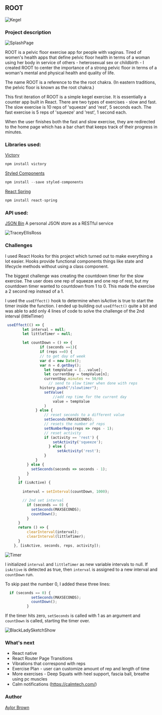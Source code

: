 ## ROOT 

![Kegel](https://media.giphy.com/media/3ohhwHkDJfIO8tlgS4/giphy.gif)


### Project description 

![SplashPage](public/splash-page.gif)

ROOT is a pelvic floor exercise app for people with vaginas. Tired of women's health apps that define pelvic floor health in terms of a woman using her body in service of others - heterosexual sex or childbirth -  I created ROOT to center the importance of a strong pelvic floor in terms of a woman's mental and physical health and quality of life. 

The name ROOT is a reference to the the root chakra. (In eastern traditions, the pelvic floor is known as the root chakra.)

This first iteration of ROOT is a simple kegel exercise. It is essentially a counter app built in React. There are two types of exercises - slow and fast. The slow exercise is 10 reps of 'squeeze' and 'rest', 5 seconds each. The fast exercise is 5 reps of 'squeeze' and 'rest', 1 second each. 

When the user finishes both the fast and slow exercise, they are redirected to the home page which has a bar chart that keeps track of their progress in minutes. 


### Libraries used:

[Victory](https://github.com/FormidableLabs/victory)
```javascript 
npm install victory
```

[Styled Components](https://github.com/styled-components/styled-components)
```javascript
npm install --save styled-components
```

[React Spring](https://github.com/react-spring/react-spring)
```javascript
npm install react-spring
```

### API used:

[JSON Bin](https://jsonbin.org/)
A personal JSON store as a RESTful service 



![TraceyEllisRoss](https://media.giphy.com/media/BdVcN2CztJ4L6/giphy.gif)

### Challenges 

I used React Hooks for this project which turned out to make everything a lot easier. Hooks provide functional components things like state and lifecycle methods without using a class component. 

The biggest challenge was creating the countdown timer for the slow exercise. The user does one rep of squeeze and one rep of rest, but my countdown timer wanted to countdown from 1 to 0. This made the exercise a 2 second rep instead of a 1. 


I used the ```useEffect()``` hook to determine when isActive is true to start the timer inside the function. I ended up building out ```useEffect()``` quite a bit and was able to add only 4 lines of code to solve the challenge of the 2nd interval (littleTimer)

```javascript
 useEffect(() => {
        let interval = null;
        let littleTimer = null;

        let countDown = () => {
                if (seconds ==1){
                if (reps ==0) {
                // to get day of week 
                var d = new Date();
                var n = d.getDay();
                  let tempValue = [...value];
                  let currentDay = tempValue[n];
                  currentDay.minutes += 50/60
                    // send to slow timer when done with reps                    
                history.push("/slowtimer");
                  setValue(
                      //add rep time for the current day
                      value = tempValue
                  )
              } else {
                  // reset seconds to a different value
                  setSeconds(MAXSECONDS);
                  // resets the number of reps
                  setNumberReps(reps => reps - 1);
                  // reset activity
                  if (activity == 'rest') {
                      setActivity('squeeze');
                    } else {
                        setActivity('rest');
                  }
              }
          } else {
            setSeconds(seconds => seconds - 1);
          }
      }
      if (isActive) {
          
        interval = setInterval(countDown, 1000);

        // 2nd set interval
          if (seconds == 0) {
            setSeconds(MAXSECONDS);
            countDown();
          }
      }
      return () => {
          clearInterval(interval); 
          clearInterval(littleTimer);
      }
    }, [isActive, seconds, reps, activity]);

```

![Timer](public/timer.gif)

I initialized ```interval``` and ```littleTimer``` as new variable intervals to null. If ```isActive``` is detected as true, then ```interval``` is assigned to a new interval and ```countDown``` run. 

To skip past the number 0, I added these three lines: 

```javascript
  if (seconds == 0) {
            setSeconds(MAXSECONDS);
            countDown();
          }
```

If the timer hits zero, ```setSeconds``` is called with 1 as an argument and ```countDown``` is called, starting the timer over. 


 
![BlackLadySketchShow](https://media.giphy.com/media/XcLx833bdmXhYNGJ1B/giphy.gif)

### What's next

- React native 
- React Router Page Transitions
- Vibrations that correspond with reps 
- Exercise Plan - user can customize amount of rep and length of time  
- More exercises - Deep Squats with heel support, fascia ball, breathe using pc muscles 
- Calm notifications (https://calmtech.com/)

### Author 

[Aylor Brown](https://www.aylorbrown.com)
